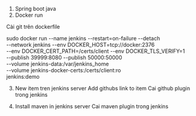 1. Spring boot java 
2. Docker run

Cài git trên dockerfile

sudo docker run --name jenkins --restart=on-failure --detach \
  --network jenkins --env DOCKER_HOST=tcp://docker:2376 \
  --env DOCKER_CERT_PATH=/certs/client --env DOCKER_TLS_VERIFY=1 \
  --publish 39999:8080 --publish 50000:50000 \
  --volume jenkins-data:/var/jenkins_home \
  --volume jenkins-docker-certs:/certs/client:ro \
    jenkins:demo

3. New item tren jenkins server
Add githubs link to item
Cai github plugin trong jenkins

4. Install maven in jenkins server
Cai maven plugin trong jenkins